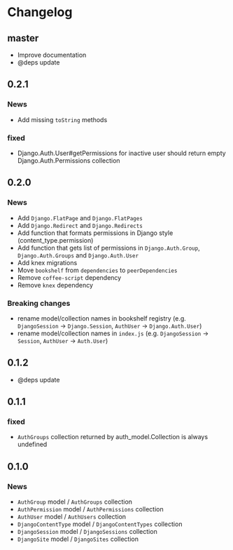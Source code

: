 # Changelog

## master

* Improve documentation
* @deps update

## 0.2.1

### News

* Add missing ``toString`` methods

### fixed

* Django.Auth.User#getPermissions for inactive user should return empty Django.Auth.Permissions collection

## 0.2.0

### News

* Add ``Django.FlatPage`` and ``Django.FlatPages``
* Add ``Django.Redirect`` and ``Django.Redirects``
* Add function that formats permissions in Django style (content_type.permission)
* Add function that gets list of permissions in ``Django.Auth.Group``, ``Django.Auth.Groups`` and ``Django.Auth.User``
* Add knex migrations
* Move ``bookshelf`` from `dependencies` to `peerDependencies`
* Remove ``coffee-script`` dependency
* Remove ``knex`` dependency

### Breaking changes

* rename model/collection names in bookshelf registry (e.g. `DjangoSession` -> `Django.Session`, `AuthUser` -> `Django.Auth.User`)
* rename model/collection names in `index.js` (e.g. `DjangoSession` -> `Session`, `AuthUser` -> `Auth.User`)

## 0.1.2

* @deps update

## 0.1.1

### fixed

* `AuthGroups` collection returned by auth_model.Collection is always undefined

## 0.1.0

### News

* `AuthGroup` model / `AuthGroups` collection
* `AuthPermission` model / `AuthPermissions` collection
* `AuthUser` model / `AuthUsers` collection
* `DjangoContentType` model / `DjangoContentTypes` collection
* `DjangoSession` model / `DjangoSessions` collection
* `DjangoSite` model / `DjangoSites` collection
